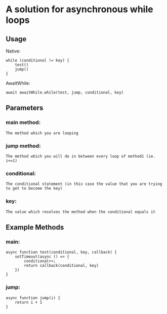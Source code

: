 # A solution for asynchronous while loops

## Usage

Native:
```
while (conditional != key) { 
    test()
    jump() 
}
```

AwaitWhile:
```
await awaitWhile.while(test, jump, conditional, key)
```

## Parameters 
### main method:
    The method which you are looping
### jump method:
    The method which you will do in between every loop of method1 (ie. i+=1)
### conditional:
    The conditional statement (in this case the value that you are trying to get to become the key)
### key:
    The value which resolves the method when the conditional equals it

## Example Methods
### main:
```
async function test(conditional, key, callback) {
    setTimeout(async () => {
        conditional++;
        return callback(conditional, key)
    })
}
```
### jump: 
```
async function jump(i) {
    return i + 1
}
```
